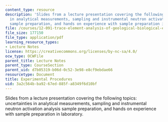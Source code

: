 ```yaml
---
content_type: resource
description: 'Slides from a lecture presentation covering the following topics: uncertainties
  in analytical measurements, sampling and instrumental neutron activation analysis
  sample preparation, and hands on experience with sample preparation in laboratory.'
file: /courses/12-091-trace-element-analysis-of-geological-biological-environmental-materials-by-neutron-activation-analysis-an-exposure-january-iap-2005/3a2c564bba9267ed885fa8349f6d10bf_session3a.pdf
file_size: 177150
file_type: application/pdf
learning_resource_types:
- Lecture Notes
license: https://creativecommons.org/licenses/by-nc-sa/4.0/
ocw_type: OCWFile
parent_title: Lecture Notes
parent_type: CourseSection
parent_uid: d7b05319-b06d-0c52-3e98-e8cf9ebdae66
resourcetype: Document
title: Experimental Procedures
uid: 3a2c564b-ba92-67ed-885f-a8349f6d10bf
---
```

Slides from a lecture presentation covering the following topics: uncertainties in analytical measurements, sampling and instrumental neutron activation analysis sample preparation, and hands on experience with sample preparation in laboratory.
